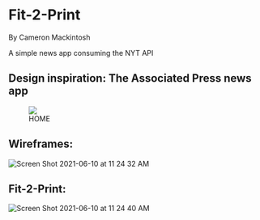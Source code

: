 # Fit-2-Print

By Cameron Mackintosh

A simple news app consuming the NYT API

## Design inspiration: The Associated Press news app

<figure>
  <img src="https://user-images.githubusercontent.com/72054706/121570231-ec575080-c9de-11eb-98a7-a5c01cf5e11a.png">
  <figcaption align-text="center">HOME</figcaption>
</figure>


## Wireframes:

![Screen Shot 2021-06-10 at 11 24 32 AM](https://user-images.githubusercontent.com/72054706/121569978-9edae380-c9de-11eb-9f94-d7daeb287dc8.png)


## Fit-2-Print:

![Screen Shot 2021-06-10 at 11 24 40 AM](https://user-images.githubusercontent.com/72054706/121570047-b6b26780-c9de-11eb-945b-620f31811e58.png)

